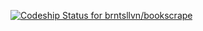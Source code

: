 [ ![Codeship Status for brntsllvn/bookscrape](https://codeship.com/projects/649af940-74f8-0133-41ed-3215e3f5a0f4/status?branch=master)](https://codeship.com/projects/117790)